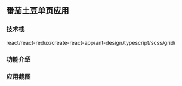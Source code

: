 ## 番茄土豆单页应用

### 技术栈
react/react-redux/create-react-app/ant-design/typescript/scss/grid/


### 功能介绍

### 应用截图